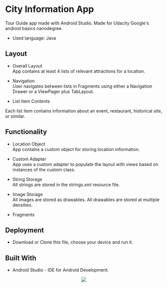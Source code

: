 # City Information App

Tour Guide app made with Android Studio. Made for Udacity Google's android basics nanodegree.

* Used language: Java

## Layout

* Overall Layout <br />
App contains at least 4 lists of relevant attractions for a location.

* Navigation <br />
User navigates between lists in Fragments using either a Navigation Drawer or a ViewPager plus TabLayout.

* List Item Contents <br />

Each list item contains information about an event, restaurant, historical site, or similar.

## Functionality

* Location Object <br />
App contains a custom object for storing location information.

* Custom Adapter <br />
App uses a custom adapter to populate the layout with views based on instances of the custom class.

* String Storage <br />
All strings are stored in the strings.xml resource file.

* Image Storage <br />
All images are stored as drawables.
All drawables are stored at multiple densities.

* Fragments <br />

## Deployment
* Download or Clone this file, choose your device and run it.

## Built With
* Android Studio - IDE for Android Development.

<p align="center">
  <img src="https://user-images.githubusercontent.com/34216243/87230023-8c62bf00-c3b5-11ea-8486-9d5d2c8332a0.gif">
</p>
